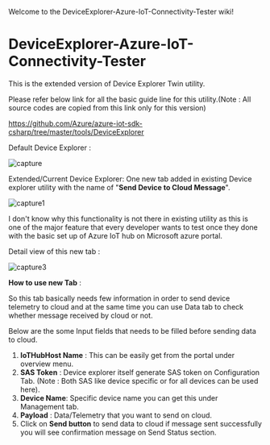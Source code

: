Welcome to the DeviceExplorer-Azure-IoT-Connectivity-Tester wiki!
# DeviceExplorer-Azure-IoT-Connectivity-Tester
This is the extended version of Device Explorer Twin utility.  

Please refer below link for all the basic guide line for this utility.(Note : All source codes are copied from this link only for this version)

https://github.com/Azure/azure-iot-sdk-csharp/tree/master/tools/DeviceExplorer

Default Device Explorer : 

![capture](https://user-images.githubusercontent.com/14991805/46290026-4a81d380-c5a8-11e8-8b8f-390b6287556f.PNG)

Extended/Current Device Explorer:
One new tab added in existing Device explorer utility with the name of "**Send Device to Cloud Message**".

![capture1](https://user-images.githubusercontent.com/14991805/46290296-10fd9800-c5a9-11e8-87ca-311c96a811ab.PNG)


I don't know why this functionality is not there in existing utility as this is one of the major feature that every developer wants to test once they done with the basic set up of Azure IoT hub on Microsoft azure portal.

Detail view of this new tab : 

![capture3](https://user-images.githubusercontent.com/14991805/46290399-6043c880-c5a9-11e8-9bbb-38892c8d9846.PNG)


 

**How to use new Tab** : 

So this tab basically needs few information in order to send device telemetry to cloud and at the same time you can use Data tab to check whether message received by cloud or not.

Below are the some Input fields that needs to be filled before sending data to cloud.

1. **IoTHubHost Name** : This can be easily get from the portal under overview menu.
1. **SAS Token** : Device explorer itself generate SAS token on Configuration Tab. (Note : Both SAS like device specific or for all devices can be used here).
1. **Device Name**: Specific device name you can get this under Management tab.
1. **Payload** : Data/Telemetry that you want to send on cloud.
1. Click on **Send button** to send data to cloud if message sent successfully you will see confirmation message on Send Status section.
